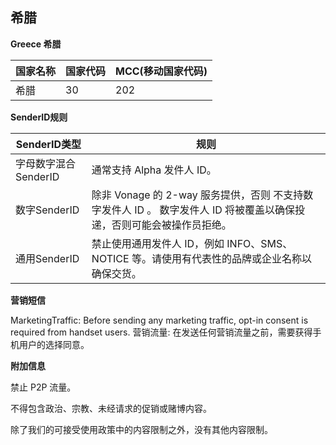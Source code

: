 ## 希腊

__Greece  希腊__

| 国家名称 | 国家代码 | MCC(移动国家代码) |
|------|------|-------------|
| 希腊   | 30   | 202         |

__SenderID规则__

| SenderID类型     | 规则                                                                      |
|----------------|-------------------------------------------------------------------------|
| 字母数字混合SenderID | 通常支持 Alpha 发件人 ID。                                                      |
| 数字SenderID     | 除非 Vonage 的 2-way 服务提供，否则 不支持数字发件人 ID 。 数字发件人 ID 将被覆盖以确保投递，否则可能会被操作员拒绝。 |
| 通用SenderID     | 禁止使用通用发件人 ID，例如 INFO、SMS、NOTICE 等。请使用有代表性的品牌或企业名称以确保交货。                 |


__营销短信__

MarketingTraffic: Before sending any marketing traffic, opt-in consent is required from handset users.
营销流量: 在发送任何营销流量之前，需要获得手机用户的选择同意。

__附加信息__

禁止 P2P 流量。

不得包含政治、宗教、未经请求的促销或赌博内容。

除了我们的可接受使用政策中的内容限制之外，没有其他内容限制。


